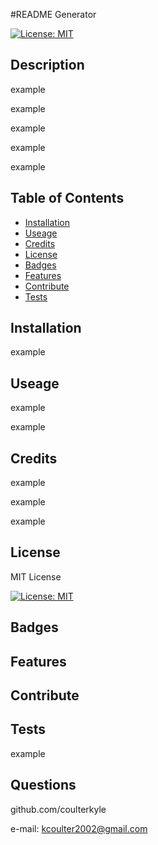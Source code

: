 #README Generator

[![License: MIT](https://img.shields.io/badge/License-MIT-yellow.svg)](https://opensource.org/licenses/MIT)

## Description

example

example

example

example

example

## Table of Contents

- [Installation](#Installation)
- [Useage](#Useage)
- [Credits](#Credits)
- [License](#License)
- [Badges](#Badges)
- [Features](#Features)
- [Contribute](#Contribute)
- [Tests](#Tests)


## Installation

example

## Useage

example

example

## Credits

example

example

example

## License

MIT License

[![License: MIT](https://img.shields.io/badge/License-MIT-yellow.svg)](https://opensource.org/licenses/MIT)

## Badges



## Features



## Contribute



## Tests

example

## Questions

github.com/coulterkyle

e-mail: kcoulter2002@gmail.com
